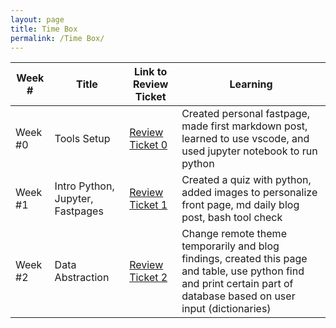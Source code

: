 ```yaml
---
layout: page
title: Time Box
permalink: /Time Box/
---
```


| Week # | Title | Link to Review Ticket| Learning |
| --- | --- | --- | --- |
| Week #0 | Tools Setup | [Review Ticket 0](https://github.com/tanishapatil1234/test-fastpage-tp/issues/2) | Created personal fastpage, made first markdown post, learned to use vscode, and used jupyter notebook to run python |
| Week #1 | Intro Python, Jupyter, Fastpages |[Review Ticket 1](https://github.com/tanishapatil1234/test-fastpage-tp/issues/4) | Created a quiz with python, added images to personalize front page, md daily blog post, bash tool check |
| Week #2 | Data Abstraction |[Review Ticket 2](https://github.com/tanishapatil1234/test-fastpage-tp/issues/5) | Change remote theme temporarily and blog findings, created this page and table, use python find and print certain part of database based on user input (dictionaries) |
